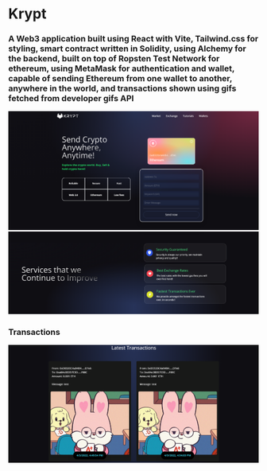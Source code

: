 # Krypt

### A Web3 application built using React with Vite, Tailwind.css for styling, smart contract written in Solidity, using Alchemy for the backend, built on top of Ropsten Test Network for ethereum, using MetaMask for authentication and wallet, capable of sending Ethereum from one wallet to another, anywhere in the world, and transactions shown using gifs fetched from developer gifs API

<img src="Screenshots/first.PNG"/> 
<img src="Screenshots/sec.PNG"/>

### Transactions
<img src="Screenshots/thi.PNG"/>
